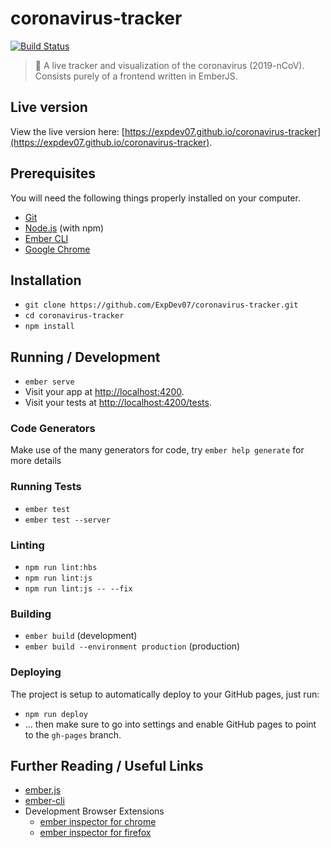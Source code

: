 # coronavirus-tracker

[![Build Status](https://travis-ci.com/ExpDev07/coronavirus-tracker.svg?branch=master)](https://travis-ci.com/ExpDev07/coronavirus-tracker)

> 🦠 A live tracker and visualization of the coronavirus (2019-nCoV). Consists purely of a frontend written in EmberJS.

## Live version
View the live version here: [https://expdev07.github.io/coronavirus-tracker](https://expdev07.github.io/coronavirus-tracker).

## Prerequisites

You will need the following things properly installed on your computer.

* [Git](https://git-scm.com/)
* [Node.js](https://nodejs.org/) (with npm)
* [Ember CLI](https://ember-cli.com/)
* [Google Chrome](https://google.com/chrome/)

## Installation

* `git clone https://github.com/ExpDev07/coronavirus-tracker.git`
* `cd coronavirus-tracker`
* `npm install`

## Running / Development

* `ember serve`
* Visit your app at [http://localhost:4200](http://localhost:4200).
* Visit your tests at [http://localhost:4200/tests](http://localhost:4200/tests).

### Code Generators

Make use of the many generators for code, try `ember help generate` for more details

### Running Tests

* `ember test`
* `ember test --server`

### Linting

* `npm run lint:hbs`
* `npm run lint:js`
* `npm run lint:js -- --fix`

### Building

* `ember build` (development)
* `ember build --environment production` (production)

### Deploying

The project is setup to automatically deploy to your GitHub pages, just run:
* `npm run deploy`
* ... then make sure to go into settings and enable GitHub pages to point to the `gh-pages` branch.

## Further Reading / Useful Links

* [ember.js](https://emberjs.com/)
* [ember-cli](https://ember-cli.com/)
* Development Browser Extensions
  * [ember inspector for chrome](https://chrome.google.com/webstore/detail/ember-inspector/bmdblncegkenkacieihfhpjfppoconhi)
  * [ember inspector for firefox](https://addons.mozilla.org/en-US/firefox/addon/ember-inspector/)
